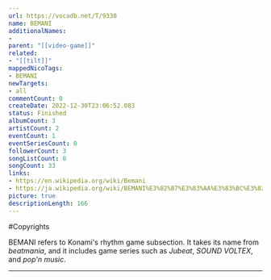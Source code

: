 ```yaml
---
url: https://vocadb.net/T/9330
name: BEMANI
additionalNames: 
- 
parent: "[[video-game]]"
related:
- "[[tilt]]"
mappedNicoTags:
- BEMANI
newTargets:
- all
commentCount: 0
createDate: 2022-12-30T23:06:52.083
status: Finished
albumCount: 3
artistCount: 2
eventCount: 1
eventSeriesCount: 0
followerCount: 3
songListCount: 0
songCount: 33
links: 
- https://en.wikipedia.org/wiki/Bemani
- https://ja.wikipedia.org/wiki/BEMANI%E3%82%B7%E3%83%AA%E3%83%BC%E3%82%BA
picture: true
descriptionLength: 166
---
```


#Copyrights

BEMANI refers to Konami's rhythm game subsection. It takes its name from *beatmania*, and it includes game series such as *Jubeat*, *SOUND VOLTEX*, and *pop'n music*.

---

